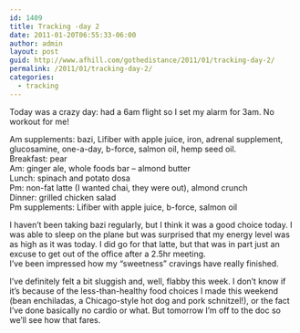 ```yaml
---
id: 1409
title: Tracking -day 2
date: 2011-01-20T06:55:33-06:00
author: admin
layout: post
guid: http://www.afhill.com/gothedistance/2011/01/tracking-day-2/
permalink: /2011/01/tracking-day-2/
categories:
  - tracking
---
```

Today was a crazy day: had a 6am flight so I set my alarm for 3am. No workout for me!

Am supplements: bazi, Lifiber with apple juice, iron, adrenal supplement, glucosamine, one-a-day, b-force, salmon oil, hemp seed oil.  
Breakfast: pear  
Am: ginger ale, whole foods bar &#8211; almond butter  
Lunch: spinach and potato dosa  
Pm: non-fat latte (I wanted chai, they were out), almond crunch  
Dinner: grilled chicken salad  
Pm supplements: Lifiber with apple juice, b-force, salmon oil

I haven&#8217;t been taking bazi regularly, but I think it was a good choice today. I was able to sleep on the plane but was surprised that my energy level was as high as it was today. I did go for that latte, but that was in part just an excuse to get out of the office after a 2.5hr meeting.  
I&#8217;ve been impressed how my &#8220;sweetness&#8221; cravings have really finished. 

I&#8217;ve definitely felt a bit sluggish and, well, flabby this week. I don&#8217;t know if it&#8217;s because of the less-than-healthy food choices I made this weekend (bean enchiladas, a Chicago-style hot dog and pork schnitzel!), or the fact I&#8217;ve done basically no cardio or what. But tomorrow I&#8217;m off to the doc so we&#8217;ll see how that fares.
